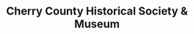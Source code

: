 ---
layout: repo
title: "Cherry County Historical Society & Museum"
id: 11857
permalink: repos/11857/
---